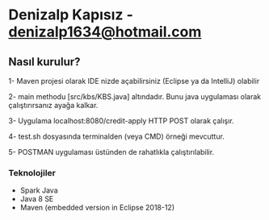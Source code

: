 # Denizalp Kapısız - denizalp1634@hotmail.com

## Nasıl kurulur?

1- Maven projesi olarak IDE nizde açabilirsiniz (Eclipse ya da IntelliJ) olabilir  

2- main methodu [src/kbs/KBS.java] altındadır. Bunu java uygulaması olarak çalıştırırsanız ayağa kalkar.  

3- Uygulama localhost:8080/credit-apply HTTP POST olarak çalışır.  

4- test.sh dosyasında terminalden (veya CMD) örneği mevcuttur.  

5- POSTMAN uygulaması üstünden de rahatlıkla çalıştırılabilir.  


### Teknolojiler
- Spark Java  
- Java 8 SE  
- Maven (embedded version in Eclipse 2018-12)  

